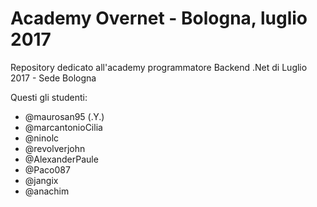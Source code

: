 # Academy Overnet - Bologna, luglio 2017
Repository dedicato all'academy programmatore Backend .Net di Luglio 2017 - Sede Bologna

Questi gli studenti:

- @maurosan95 (.Y.)
- @marcantonioCilia
- @ninolc
- @revolverjohn
- @AlexanderPaule
- @Paco087
- @jangix
- @anachim
